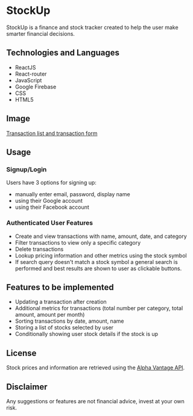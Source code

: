 # StockUp

StockUp is a finance and stock tracker created to help the user make smarter financial decisions.

## Technologies and Languages

- ReactJS
- React-router
- JavaScript
- Google Firebase
- CSS
- HTML5

## Image

[Transaction list and transaction form](./public/stockUp_transaction_list.png)

## Usage

### Signup/Login

Users have 3 options for signing up:

- manually enter email, password, display name
- using their Google account
- using their Facebook account

### Authenticated User Features

- Create and view transactions with name, amount, date, and category
- Filter transactions to view only a specific category
- Delete transactions
- Lookup pricing information and other metrics using the stock symbol
- If search query doesn't match a stock symbol a general search is performed and best results are shown to user as clickable buttons.

## Features to be implemented

- Updating a transaction after creation
- Additional metrics for transactions (total number per category, total amount, amount per month)
- Sorting transactions by date, amount, name
- Storing a list of stocks selected by user
- Conditionally showing user stock details if the stock is up

## License

Stock prices and information are retrieved using the [Alpha Vantage API](https://www.alphavantage.co/).

## Disclaimer

Any suggestions or features are not financial advice, invest at your own risk.
